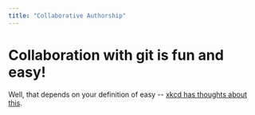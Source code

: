 ```yaml
---
title: "Collaborative Authorship"
---
```


# Collaboration with git is fun and easy!

Well, that depends on your definition of easy -- [xkcd has thoughts about this](https://xkcd.com/1597/).
